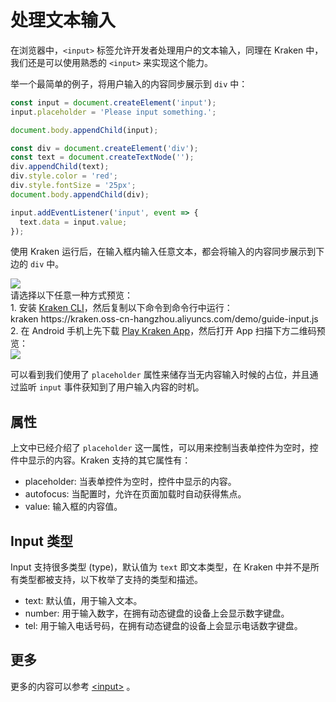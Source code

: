 # 处理文本输入

在浏览器中，`<input>` 标签允许开发者处理用户的文本输入，同理在 Kraken 中，我们还是可以使用熟悉的 `<input>` 来实现这个能力。

举一个最简单的例子，将用户输入的内容同步展示到 `div` 中：

```js
const input = document.createElement('input');
input.placeholder = 'Please input something.';

document.body.appendChild(input);

const div = document.createElement('div');
const text = document.createTextNode('');
div.appendChild(text);
div.style.color = 'red';
div.style.fontSize = '25px';
document.body.appendChild(div);

input.addEventListener('input', event => {
  text.data = input.value;
});
```

使用 Kraken 运行后，在输入框内输入任意文本，都会将输入的内容同步展示到下边的 `div` 中。

<div className="code-preview">
  <img className="preview-image" src="https://img.alicdn.com/imgextra/i3/O1CN01YAc3w11khyW4hpoYR_!!6000000004716-2-tps-360-662.png" />

  <div className="preview-tips">
    <div className="preview-title">
      请选择以下任意一种方式预览：
    </div>
    <div className="preview-row">
      <div>
        1. 安装 <a href="/guide#快速体验-kraken">Kraken CLI</a>，然后复制以下命令到命令行中运行：
      </div>
      <div className="preview-code">
        kraken https://kraken.oss-cn-hangzhou.aliyuncs.com/demo/guide-input.js
      </div>
    </div>
    <div className="preview-row">
      <div>
        2. 在 Android 手机上先下载 <a href="/guide#kraken-playground" >Play Kraken App</a>，然后打开 App 扫描下方二维码预览：
      </div>
      <img className="preview-qrcode" src="https://img.alicdn.com/imgextra/i4/O1CN01xYDF611nA20oVARrf_!!6000000005048-2-tps-400-400.png" />
    </div>
  </div>
</div>

可以看到我们使用了 `placeholder` 属性来储存当无内容输入时候的占位，并且通过监听 `input` 事件获知到了用户输入内容的时机。

## 属性

上文中已经介绍了 `placeholder` 这一属性，可以用来控制当表单控件为空时，控件中显示的内容。Kraken 支持的其它属性有：

- placeholder: 当表单控件为空时，控件中显示的内容。
- autofocus: 当配置时，允许在页面加载时自动获得焦点。
- value: 输入框的内容值。

## Input 类型

Input 支持很多类型 (type)，默认值为 `text` 即文本类型，在 Kraken 中并不是所有类型都被支持，以下枚举了支持的类型和描述。

- text: 默认值，用于输入文本。
- number: 用于输入数字，在拥有动态键盘的设备上会显示数字键盘。
- tel: 用于输入电话号码，在拥有动态键盘的设备上会显示电话数字键盘。

## 更多

更多的内容可以参考 [\<input\>](https://developer.mozilla.org/zh-CN/docs/Web/HTML/Element/Input) 。
